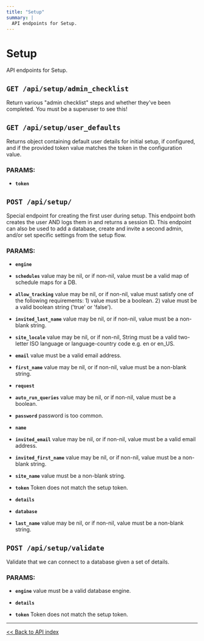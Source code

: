 ```yaml
---
title: "Setup"
summary: |
  API endpoints for Setup.
---
```


# Setup

API endpoints for Setup.

## `GET /api/setup/admin_checklist`

Return various "admin checklist" steps and whether they've been completed. You must be a superuser to see this!

## `GET /api/setup/user_defaults`

Returns object containing default user details for initial setup, if configured,
   and if the provided token value matches the token in the configuration value.

### PARAMS:

*  **`token`**

## `POST /api/setup/`

Special endpoint for creating the first user during setup. This endpoint both creates the user AND logs them in and
  returns a session ID. This endpoint can also be used to add a database, create and invite a second admin, and/or
  set specific settings from the setup flow.

### PARAMS:

*  **`engine`** 

*  **`schedules`** value may be nil, or if non-nil, value must be a valid map of schedule maps for a DB.

*  **`allow_tracking`** value may be nil, or if non-nil, value must satisfy one of the following requirements: 1) value must be a boolean. 2) value must be a valid boolean string ('true' or 'false').

*  **`invited_last_name`** value may be nil, or if non-nil, value must be a non-blank string.

*  **`site_locale`** value may be nil, or if non-nil, String must be a valid two-letter ISO language or language-country code e.g. en or en_US.

*  **`email`** value must be a valid email address.

*  **`first_name`** value may be nil, or if non-nil, value must be a non-blank string.

*  **`request`** 

*  **`auto_run_queries`** value may be nil, or if non-nil, value must be a boolean.

*  **`password`** password is too common.

*  **`name`** 

*  **`invited_email`** value may be nil, or if non-nil, value must be a valid email address.

*  **`invited_first_name`** value may be nil, or if non-nil, value must be a non-blank string.

*  **`site_name`** value must be a non-blank string.

*  **`token`** Token does not match the setup token.

*  **`details`** 

*  **`database`** 

*  **`last_name`** value may be nil, or if non-nil, value must be a non-blank string.

## `POST /api/setup/validate`

Validate that we can connect to a database given a set of details.

### PARAMS:

*  **`engine`** value must be a valid database engine.

*  **`details`** 

*  **`token`** Token does not match the setup token.

---

[<< Back to API index](../api-documentation.md)
